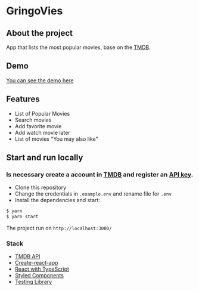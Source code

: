 # GringoVies

## About the project
App that lists the most popular movies, base on the [TMDB](https://www.themoviedb.org/documentation/api).

## Demo
[You can see the demo here](https://evertondenis.github.io/gringovies/)
<!-- [You can see the demo here](https://gringovies.herokuapp.com/) -->

## Features
* List of Popular Movies
* Search movies
* Add favorite movie
* Add watch movie later
* List of movies "You may also like"

## Start and run locally

### Is necessary create a account in [TMDB](https://www.themoviedb.org/documentation/api) and register an [API key](https://developers.themoviedb.org/3/getting-started/introduction).

* Clone this repository
* Change the credentials in ``.example.env`` and rename file for ``.env``
* Install the dependencies and start:
```sh
$ yarn
$ yarn start
```
The project run on ```http://localhost:3000/```
### Stack
* [TMDB API](https://www.themoviedb.org/documentation/api)
* [Create-react-app](https://github.com/facebook/create-react-app)
* [React with TypeScript](https://www.typescriptlang.org/docs/handbook/react.html)
* [Styled Components](https://www.styled-components.com/)
* [Testing Library](https://testing-library.com/)

